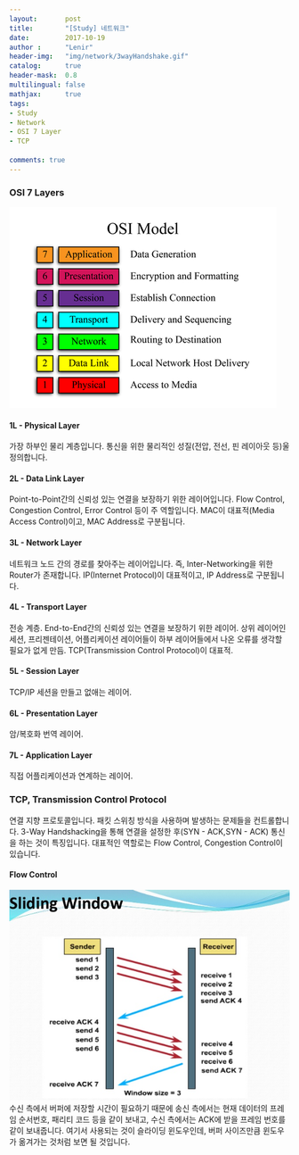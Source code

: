```yaml
---
layout:       post
title:        "[Study] 네트워크"
date:         2017-10-19
author :      "Lenir"
header-img:   "img/network/3wayHandshake.gif"
catalog:      true
header-mask:  0.8
multilingual: false
mathjax:      true
tags:
- Study
- Network
- OSI 7 Layer
- TCP

comments: true
---
```


### OSI 7 Layers
![](/img/network/OSI.jpg)
#### 1L - Physical Layer
가장 하부인 물리 계층입니다. 통신을 위한 물리적인 성질(전압, 전선, 핀 레이아웃 등)울 정의합니다.

#### 2L - Data Link Layer
Point-to-Point간의 신뢰성 있는 연결을 보장하기 위한 레이어입니다. Flow Control, Congestion Control, Error Control 등이 주 역할입니다. MAC이 대표적(Media Access Control)이고, MAC Address로 구분됩니다.

#### 3L - Network Layer
네트워크 노드 간의 경로를 찾아주는 레이어입니다. 즉, Inter-Networking을 위한 Router가 존재합니다. IP(Internet Protocol)이 대표적이고, IP Address로 구분됩니다.

#### 4L - Transport Layer
전송 계층. End-to-End간의 신뢰성 있는 연결을 보장하기 위한 레이어. 상위 레이어인 세션, 프리젠테이션, 어플리케이션 레이어들이 하부 레이어들에서 나온 오류를 생각할 필요가 없게 만듬. TCP(Transmission Control Protocol)이 대표적.

#### 5L - Session Layer
TCP/IP 세션을 만들고 없애는 레이어.

#### 6L - Presentation Layer
암/복호화 번역 레이어.

#### 7L - Application Layer
직접 어플리케이션과 연계하는 레이어.

### TCP, Transmission Control Protocol
연결 지향 프로토콜입니다. 패킷 스위칭 방식을 사용하며 발생하는 문제들을 컨트롤합니다. 3-Way Handshacking을 통해 연결을 설정한 후(SYN - ACK,SYN - ACK) 통신을 하는 것이 특징입니다. 대표적인 역할로는 Flow Control, Congestion Control이 있습니다.
#### Flow Control
![](/img/network/tcp-sliding-window.jpg)
수신 측에서 버퍼에 저장할 시간이 필요하기 때문에 송신 측에서는 현재 데이터의 프레임 순서번호, 패리티 코드 등을 같이 보내고, 수신 측에서는 ACK에 받을 프레임 번호를 같이 보내줍니다. 여기서 사용되는 것이 슬라이딩 윈도우인데, 버퍼 사이즈만큼 윈도우가 옮겨가는 것처럼 보면 될 것입니다.



<br><br>
